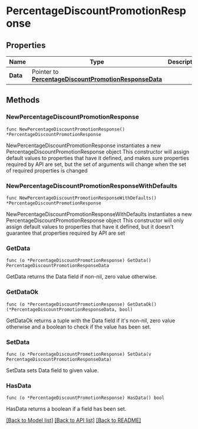 # PercentageDiscountPromotionResponse

## Properties

Name | Type | Description | Notes
------------ | ------------- | ------------- | -------------
**Data** | Pointer to [**PercentageDiscountPromotionResponseData**](PercentageDiscountPromotionResponseData.md) |  | [optional] 

## Methods

### NewPercentageDiscountPromotionResponse

`func NewPercentageDiscountPromotionResponse() *PercentageDiscountPromotionResponse`

NewPercentageDiscountPromotionResponse instantiates a new PercentageDiscountPromotionResponse object
This constructor will assign default values to properties that have it defined,
and makes sure properties required by API are set, but the set of arguments
will change when the set of required properties is changed

### NewPercentageDiscountPromotionResponseWithDefaults

`func NewPercentageDiscountPromotionResponseWithDefaults() *PercentageDiscountPromotionResponse`

NewPercentageDiscountPromotionResponseWithDefaults instantiates a new PercentageDiscountPromotionResponse object
This constructor will only assign default values to properties that have it defined,
but it doesn't guarantee that properties required by API are set

### GetData

`func (o *PercentageDiscountPromotionResponse) GetData() PercentageDiscountPromotionResponseData`

GetData returns the Data field if non-nil, zero value otherwise.

### GetDataOk

`func (o *PercentageDiscountPromotionResponse) GetDataOk() (*PercentageDiscountPromotionResponseData, bool)`

GetDataOk returns a tuple with the Data field if it's non-nil, zero value otherwise
and a boolean to check if the value has been set.

### SetData

`func (o *PercentageDiscountPromotionResponse) SetData(v PercentageDiscountPromotionResponseData)`

SetData sets Data field to given value.

### HasData

`func (o *PercentageDiscountPromotionResponse) HasData() bool`

HasData returns a boolean if a field has been set.


[[Back to Model list]](../README.md#documentation-for-models) [[Back to API list]](../README.md#documentation-for-api-endpoints) [[Back to README]](../README.md)



